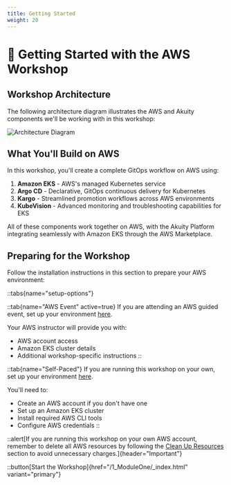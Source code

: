 ```yaml
---
title: Getting Started
weight: 20
---
```


# 🚀 Getting Started with the AWS Workshop

## Workshop Architecture

The following architecture diagram illustrates the AWS and Akuity components we'll be working with in this workshop:

![Architecture Diagram](/static/images/introduction/architecture.png)

## What You'll Build on AWS

In this workshop, you'll create a complete GitOps workflow on AWS using:

1. **Amazon EKS** - AWS's managed Kubernetes service
2. **Argo CD** - Declarative, GitOps continuous delivery for Kubernetes
3. **Kargo** - Streamlined promotion workflows across AWS environments
4. **KubeVision** - Advanced monitoring and troubleshooting capabilities for EKS

All of these components work together on AWS, with the Akuity Platform integrating seamlessly with Amazon EKS through the AWS Marketplace.

## Preparing for the Workshop

Follow the installation instructions in this section to prepare your AWS environment:

::tabs{name="setup-options"}

::tab{name="AWS Event" active=true}
If you are attending an AWS guided event, set up your environment [here](/02-getting-started/01-aws-event).

Your AWS instructor will provide you with:
- AWS account access
- Amazon EKS cluster details
- Additional workshop-specific instructions
::

::tab{name="Self-Paced"}
If you are running this workshop on your own, set up your environment [here](/02-getting-started/02-own-account).

You'll need to:
- Create an AWS account if you don't have one
- Set up an Amazon EKS cluster
- Install required AWS CLI tools
- Configure AWS credentials
::

::alert[If you are running this workshop on your own AWS account, remember to delete all AWS resources by following the [Clean Up Resources](/90-cleanup) section to avoid unnecessary charges.]{header="Important"}

::button[Start the Workshop]{href="/1_ModuleOne/_index.html" variant="primary"}
